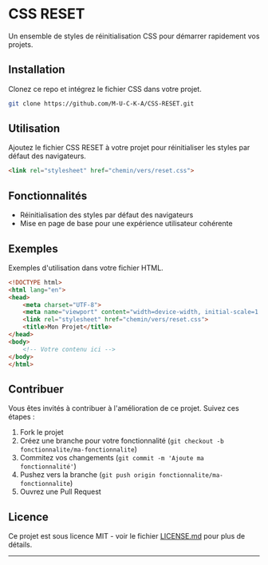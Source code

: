 # CSS RESET

Un ensemble de styles de réinitialisation CSS pour démarrer rapidement vos projets.

## Installation

Clonez ce repo et intégrez le fichier CSS dans votre projet.

```bash
git clone https://github.com/M-U-C-K-A/CSS-RESET.git
```

## Utilisation

Ajoutez le fichier CSS RESET à votre projet pour réinitialiser les styles par défaut des navigateurs.

```html
<link rel="stylesheet" href="chemin/vers/reset.css">
```

## Fonctionnalités

- Réinitialisation des styles par défaut des navigateurs
- Mise en page de base pour une expérience utilisateur cohérente

## Exemples

Exemples d'utilisation dans votre fichier HTML.

```html
<!DOCTYPE html>
<html lang="en">
<head>
    <meta charset="UTF-8">
    <meta name="viewport" content="width=device-width, initial-scale=1.0">
    <link rel="stylesheet" href="chemin/vers/reset.css">
    <title>Mon Projet</title>
</head>
<body>
    <!-- Votre contenu ici -->
</body>
</html>
```

## Contribuer

Vous êtes invités à contribuer à l'amélioration de ce projet. Suivez ces étapes :

1. Fork le projet
2. Créez une branche pour votre fonctionnalité (`git checkout -b fonctionnalite/ma-fonctionnalite`)
3. Commitez vos changements (`git commit -m 'Ajoute ma fonctionnalité'`)
4. Pushez vers la branche (`git push origin fonctionnalite/ma-fonctionnalite`)
5. Ouvrez une Pull Request

## Licence

Ce projet est sous licence MIT - voir le fichier [LICENSE.md](LICENSE.md) pour plus de détails.

---
